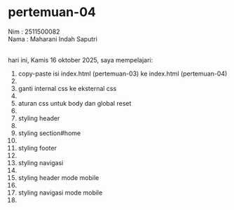 # pertemuan-04

Nim : 2511500082<br>
Nama : Maharani Indah Saputri<br><br>

hari ini, Kamis 16 oktober 2025, saya mempelajari:
<ol>
  <li>copy-paste isi index.html (pertemuan-03) ke index.html (pertemuan-04)<li>
  <li>ganti internal css ke eksternal css<li>
  <li>aturan css untuk body dan global reset<li>
  <li>styling header<li>
  <li>styling section#home<li>
  <li>styling footer<li>
  <li>styling navigasi<li>
  <li>styling header mode mobile<li>
  <li>styling navigasi mode mobile<li>
<ol>